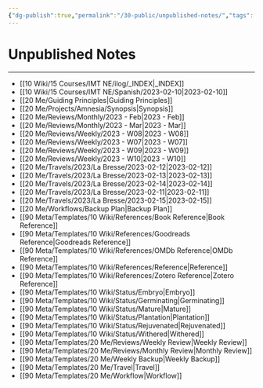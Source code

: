 ```yaml
---
{"dg-publish":true,"permalink":"/30-public/unpublished-notes/","tags":["index"]}
---
```


# Unpublished Notes
---
- [[10 Wiki/15 Courses/IMT NE/ilog/_INDEX\|_INDEX]]
- [[10 Wiki/15 Courses/IMT NE/Spanish/2023-02-10\|2023-02-10]]
- [[20 Me/Guiding Principles\|Guiding Principles]]
- [[20 Me/Projects/Amnesia/Synopsis\|Synopsis]]
- [[20 Me/Reviews/Monthly/2023 - Feb\|2023 - Feb]]
- [[20 Me/Reviews/Monthly/2023 - Mar\|2023 - Mar]]
- [[20 Me/Reviews/Weekly/2023 - W08\|2023 - W08]]
- [[20 Me/Reviews/Weekly/2023 - W07\|2023 - W07]]
- [[20 Me/Reviews/Weekly/2023 - W09\|2023 - W09]]
- [[20 Me/Reviews/Weekly/2023 - W10\|2023 - W10]]
- [[20 Me/Travels/2023/La Bresse/2023-02-12\|2023-02-12]]
- [[20 Me/Travels/2023/La Bresse/2023-02-13\|2023-02-13]]
- [[20 Me/Travels/2023/La Bresse/2023-02-14\|2023-02-14]]
- [[20 Me/Travels/2023/La Bresse/2023-02-11\|2023-02-11]]
- [[20 Me/Travels/2023/La Bresse/2023-02-15\|2023-02-15]]
- [[20 Me/Workflows/Backup Plan\|Backup Plan]]
- [[90 Meta/Templates/10 Wiki/References/Book Reference\|Book Reference]]
- [[90 Meta/Templates/10 Wiki/References/Goodreads Reference\|Goodreads Reference]]
- [[90 Meta/Templates/10 Wiki/References/OMDb Reference\|OMDb Reference]]
- [[90 Meta/Templates/10 Wiki/References/Reference\|Reference]]
- [[90 Meta/Templates/10 Wiki/References/Zotero Reference\|Zotero Reference]]
- [[90 Meta/Templates/10 Wiki/Status/Embryo\|Embryo]]
- [[90 Meta/Templates/10 Wiki/Status/Germinating\|Germinating]]
- [[90 Meta/Templates/10 Wiki/Status/Mature\|Mature]]
- [[90 Meta/Templates/10 Wiki/Status/Plantation\|Plantation]]
- [[90 Meta/Templates/10 Wiki/Status/Rejuvenated\|Rejuvenated]]
- [[90 Meta/Templates/10 Wiki/Status/Withered\|Withered]]
- [[90 Meta/Templates/20 Me/Reviews/Weekly Review\|Weekly Review]]
- [[90 Meta/Templates/20 Me/Reviews/Monthly Review\|Monthly Review]]
- [[90 Meta/Templates/20 Me/Weekly Backup\|Weekly Backup]]
- [[90 Meta/Templates/20 Me/Travel\|Travel]]
- [[90 Meta/Templates/20 Me/Workflow\|Workflow]]
